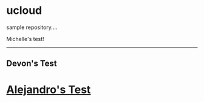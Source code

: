 # ucloud
sample repository....

Michelle's test!

------------
Devon's Test
-------------

# [Alejandro's Test](http://alejandroerickson.com)
